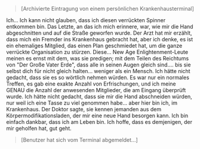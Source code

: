 > [Archivierte Eintragung von einem persönlichen Krankenhausterminal]

Ich... Ich kann nicht glauben, dass ich diesen verrückten Spinner entkommen bin. Das Letzte, an das ich mich erinnere, war, wie mir die Hand abgeschnitten und auf die Straße geworfen wurde. Der Arzt hat mir erzählt, dass mich ein Fremder ins Krankenhaus gebracht hat, aber ich denke, es ist ein ehemaliges Mitglied, das einen Plan geschmiedet hat, um die ganze verrückte Organisation zu stürzen. Diese... New Age Enlightenment-Leute meinen es ernst mit dem, was sie predigen; mit dem Teilen des Reichtums von "Der Große Vater Erde", dass alle in seinen Augen gleich sind.... bis sie selbst dich für nicht gleich halten... weniger als ein Mensch. Ich hätte nicht gedacht, dass sie es so wörtlich nehmen würden. Es war nur ein normales Treffen, es gab eine exakte Anzahl von Erfrischungen, und ich meine GENAU die Anzahl der anwesenden Mitglieder, die am Eingang überprüft wurde. Ich hätte nicht gedacht, dass sie mir die Hand abschneiden würden, nur weil ich eine Tasse zu viel genommen habe... aber hier bin ich, im Krankenhaus. Der Doktor sagte, sie kennen jemanden aus dem Körpermodifikationsladen, der mir eine neue Hand besorgen kann. Ich bin einfach dankbar, dass ich am Leben bin. Ich hoffe, dass es demjenigen, der mir geholfen hat, gut geht.

> [Benutzer hat sich vom Terminal abgemeldet...]
